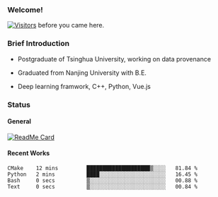 ### Welcome!

[![Visitors](https://visitor-badge.laobi.icu/badge?page_id=HermitSun.HermitSun)]() before you came here.

### Brief Introduction

- Postgraduate of Tsinghua University, working on data provenance

- Graduated from Nanjing University with B.E.

- Deep learning framwork, C++, Python, Vue.js

### Status

#### General

[![ReadMe Card](https://github-readme-stats.hermitsun.vercel.app/api?username=HermitSun&count_private=true&show_icons=true)]()

#### Recent Works

<!--START_SECTION:waka-->

```text
CMake    12 mins         ████████████████████▒░░░░   81.84 %
Python   2 mins          ████░░░░░░░░░░░░░░░░░░░░░   16.45 %
Bash     0 secs          ▒░░░░░░░░░░░░░░░░░░░░░░░░   00.88 %
Text     0 secs          ▒░░░░░░░░░░░░░░░░░░░░░░░░   00.84 %
```

<!--END_SECTION:waka-->
